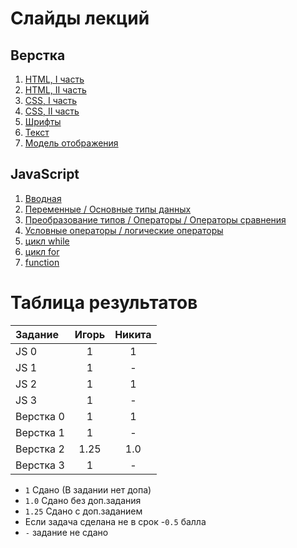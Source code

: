 # Слайды лекций
## Верстка
1. [HTML, I часть](https://slides.com/andrey11/html-i/fullscreen)  
2. [HTML, II часть](https://slides.com/technoschool/html-ii/fullscreen)  
3. [CSS, I часть](https://slides.com/technoschool/css-part-1/fullscreen)  
4. [CSS, II часть](https://slides.com/technoschool/css-part-2/fullscreen)  
5. [Шрифты](https://slides.com/technoschool/fonts/fullscreen)  
6. [Текст](https://slides.com/technoschool/text/fullscreen)  
7. [Модель отображения](https://slides.com/technoschool/display-model/fullscreen)
## JavaScript
1. [Вводная](https://slides.com/andrey11/deck/fullscreen)  
2. [Переменные / Основные типы данных](https://slides.com/technoschool/hello-again/fullscreen)  
3. [Преобразование типов / Операторы / Операторы сравнения](https://slides.com/technoschool/js-3/fullscreen)  
4. [Условные операторы / логические операторы](https://slides.com/technoschool/js_logical-operators/fullscreen)  
5. [цикл while](https://slides.com/technoschool/js-while/fullscreen)  
6. [цикл for](https://slides.com/technoschool/js-for/fullscreen)  
7. [function](https://slides.com/technoschool/js-function/fullscreen)



# Таблица результатов
| Задание       | Игорь          | Никита       |
|:------------- |:--------------:|:------------:|
| JS 0          |1               |1             |
| JS 1          |1               |-             |
| JS 2          |1               |1             |
| JS 3          |1               |-             |
| Верстка 0     |1               |1             |
| Верстка 1     |1               |-             |
| Верстка 2     |1.25            |1.0           |
| Верстка 3     |1               |-             |

- `1`    Сдано (В задании нет допа)
- `1.0`  Сдано без доп.задания
- `1.25` Сдано с доп.заданием
- Если задача сделана не в срок -`0.5` балла
- `-` задание не сдано

